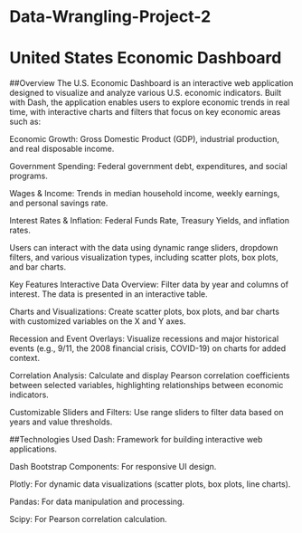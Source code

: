 # Data-Wrangling-Project-2
# United States Economic Dashboard

##Overview
The U.S. Economic Dashboard is an interactive web application designed to visualize and analyze various U.S. economic indicators. Built with Dash, the application enables users to explore economic trends in real time, with interactive charts and filters that focus on key economic areas such as:

Economic Growth: Gross Domestic Product (GDP), industrial production, and real disposable income.

Government Spending: Federal government debt, expenditures, and social programs.

Wages & Income: Trends in median household income, weekly earnings, and personal savings rate.

Interest Rates & Inflation: Federal Funds Rate, Treasury Yields, and inflation rates.

Users can interact with the data using dynamic range sliders, dropdown filters, and various visualization types, including scatter plots, box plots, and bar charts.

Key Features
Interactive Data Overview: Filter data by year and columns of interest. The data is presented in an interactive table.

Charts and Visualizations: Create scatter plots, box plots, and bar charts with customized variables on the X and Y axes.

Recession and Event Overlays: Visualize recessions and major historical events (e.g., 9/11, the 2008 financial crisis, COVID-19) on charts for added context.

Correlation Analysis: Calculate and display Pearson correlation coefficients between selected variables, highlighting relationships between economic indicators.

Customizable Sliders and Filters: Use range sliders to filter data based on years and value thresholds.

##Technologies Used
Dash: Framework for building interactive web applications.

Dash Bootstrap Components: For responsive UI design.

Plotly: For dynamic data visualizations (scatter plots, box plots, line charts).

Pandas: For data manipulation and processing.

Scipy: For Pearson correlation calculation.
